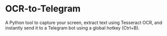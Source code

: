 # OCR-to-Telegram
A Python tool to capture your screen, extract text using Tesseract OCR, and instantly send it to a Telegram bot using a global hotkey (Ctrl+B).
